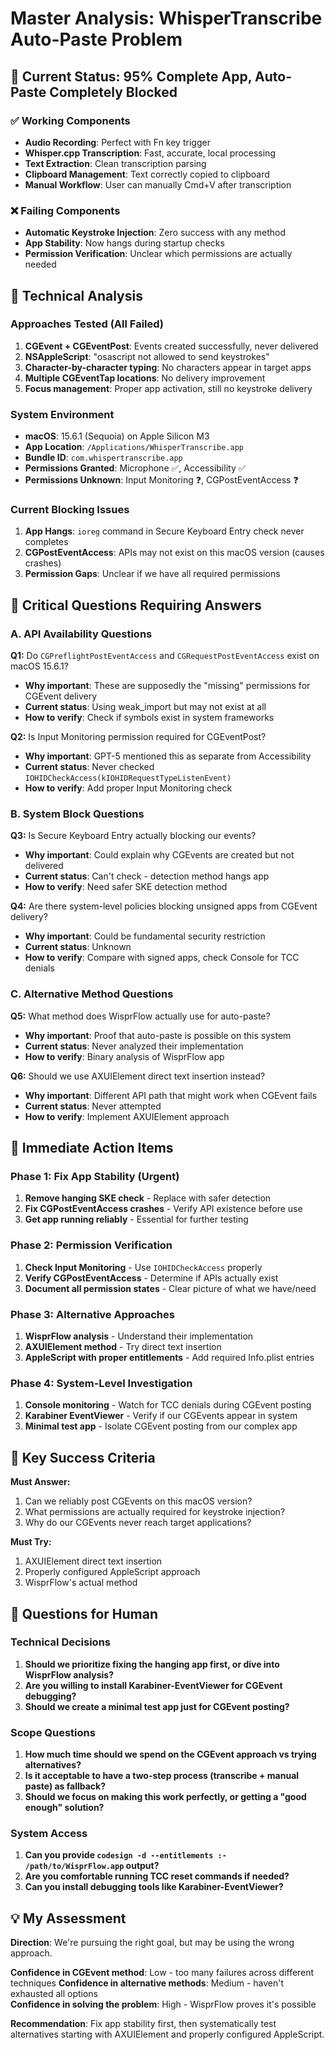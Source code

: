 # Master Analysis: WhisperTranscribe Auto-Paste Problem

## 🎯 Current Status: 95% Complete App, Auto-Paste Completely Blocked

### ✅ Working Components
- **Audio Recording**: Perfect with Fn key trigger
- **Whisper.cpp Transcription**: Fast, accurate, local processing
- **Text Extraction**: Clean transcription parsing
- **Clipboard Management**: Text correctly copied to clipboard
- **Manual Workflow**: User can manually Cmd+V after transcription

### ❌ Failing Components  
- **Automatic Keystroke Injection**: Zero success with any method
- **App Stability**: Now hangs during startup checks
- **Permission Verification**: Unclear which permissions are actually needed

## 🔬 Technical Analysis

### Approaches Tested (All Failed)
1. **CGEvent + CGEventPost**: Events created successfully, never delivered
2. **NSAppleScript**: "osascript not allowed to send keystrokes"
3. **Character-by-character typing**: No characters appear in target apps
4. **Multiple CGEventTap locations**: No delivery improvement
5. **Focus management**: Proper app activation, still no keystroke delivery

### System Environment
- **macOS**: 15.6.1 (Sequoia) on Apple Silicon M3
- **App Location**: `/Applications/WhisperTranscribe.app`
- **Bundle ID**: `com.whispertranscribe.app`
- **Permissions Granted**: Microphone ✅, Accessibility ✅
- **Permissions Unknown**: Input Monitoring ❓, CGPostEventAccess ❓

### Current Blocking Issues
1. **App Hangs**: `ioreg` command in Secure Keyboard Entry check never completes
2. **CGPostEventAccess**: APIs may not exist on this macOS version (causes crashes)
3. **Permission Gaps**: Unclear if we have all required permissions

## 🚨 Critical Questions Requiring Answers

### A. API Availability Questions
**Q1:** Do `CGPreflightPostEventAccess` and `CGRequestPostEventAccess` exist on macOS 15.6.1?
- **Why important**: These are supposedly the "missing" permissions for CGEvent delivery
- **Current status**: Using weak_import but may not exist at all
- **How to verify**: Check if symbols exist in system frameworks

**Q2:** Is Input Monitoring permission required for CGEventPost?
- **Why important**: GPT-5 mentioned this as separate from Accessibility  
- **Current status**: Never checked `IOHIDCheckAccess(kIOHIDRequestTypeListenEvent)`
- **How to verify**: Add proper Input Monitoring check

### B. System Block Questions  
**Q3:** Is Secure Keyboard Entry actually blocking our events?
- **Why important**: Could explain why CGEvents are created but not delivered
- **Current status**: Can't check - detection method hangs app
- **How to verify**: Need safer SKE detection method

**Q4:** Are there system-level policies blocking unsigned apps from CGEvent delivery?
- **Why important**: Could be fundamental security restriction
- **Current status**: Unknown
- **How to verify**: Compare with signed apps, check Console for TCC denials

### C. Alternative Method Questions
**Q5:** What method does WisprFlow actually use for auto-paste?
- **Why important**: Proof that auto-paste is possible on this system
- **Current status**: Never analyzed their implementation
- **How to verify**: Binary analysis of WisprFlow app

**Q6:** Should we use AXUIElement direct text insertion instead?
- **Why important**: Different API path that might work when CGEvent fails
- **Current status**: Never attempted
- **How to verify**: Implement AXUIElement approach

## 📝 Immediate Action Items

### Phase 1: Fix App Stability (Urgent)
1. **Remove hanging SKE check** - Replace with safer detection
2. **Fix CGPostEventAccess crashes** - Verify API existence before use
3. **Get app running reliably** - Essential for further testing

### Phase 2: Permission Verification  
1. **Check Input Monitoring** - Use `IOHIDCheckAccess` properly
2. **Verify CGPostEventAccess** - Determine if APIs actually exist
3. **Document all permission states** - Clear picture of what we have/need

### Phase 3: Alternative Approaches
1. **WisprFlow analysis** - Understand their implementation
2. **AXUIElement method** - Try direct text insertion
3. **AppleScript with proper entitlements** - Add required Info.plist entries

### Phase 4: System-Level Investigation
1. **Console monitoring** - Watch for TCC denials during CGEvent posting
2. **Karabiner EventViewer** - Verify if our CGEvents appear in system
3. **Minimal test app** - Isolate CGEvent posting from our complex app

## 🎯 Key Success Criteria

**Must Answer:**
1. Can we reliably post CGEvents on this macOS version?
2. What permissions are actually required for keystroke injection?
3. Why do our CGEvents never reach target applications?

**Must Try:**
1. AXUIElement direct text insertion
2. Properly configured AppleScript approach  
3. WisprFlow's actual method

## 🤝 Questions for Human

### Technical Decisions
1. **Should we prioritize fixing the hanging app first, or dive into WisprFlow analysis?**
2. **Are you willing to install Karabiner-EventViewer for CGEvent debugging?**
3. **Should we create a minimal test app just for CGEvent posting?**

### Scope Questions  
1. **How much time should we spend on the CGEvent approach vs trying alternatives?**
2. **Is it acceptable to have a two-step process (transcribe + manual paste) as fallback?**
3. **Should we focus on making this work perfectly, or getting a "good enough" solution?**

### System Access
1. **Can you provide `codesign -d --entitlements :- /path/to/WisprFlow.app` output?**
2. **Are you comfortable running TCC reset commands if needed?**
3. **Can you install debugging tools like Karabiner-EventViewer?**

## 💡 My Assessment

**Direction**: We're pursuing the right goal, but may be using the wrong approach.

**Confidence in CGEvent method**: Low - too many failures across different techniques
**Confidence in alternative methods**: Medium - haven't exhausted all options  
**Confidence in solving the problem**: High - WisprFlow proves it's possible

**Recommendation**: Fix app stability first, then systematically test alternatives starting with AXUIElement and properly configured AppleScript.